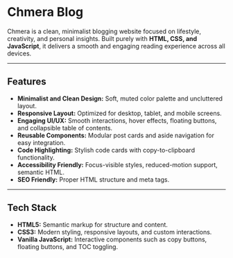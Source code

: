 # Chmera Blog

Chmera is a clean, minimalist blogging website focused on lifestyle, creativity, and personal insights. Built purely with **HTML, CSS, and JavaScript**, it delivers a smooth and engaging reading experience across all devices.

---

## Features

- **Minimalist and Clean Design:** Soft, muted color palette and uncluttered layout.  
- **Responsive Layout:** Optimized for desktop, tablet, and mobile screens.  
- **Engaging UI/UX:** Smooth interactions, hover effects, floating buttons, and collapsible table of contents.  
- **Reusable Components:** Modular post cards and aside navigation for easy integration.  
- **Code Highlighting:** Stylish code cards with copy-to-clipboard functionality.  
- **Accessibility Friendly:** Focus-visible styles, reduced-motion support, semantic HTML.  
- **SEO Friendly:** Proper HTML structure and meta tags.

---

## Tech Stack

- **HTML5:** Semantic markup for structure and content.  
- **CSS3:** Modern styling, responsive layouts, and custom interactions.  
- **Vanilla JavaScript:** Interactive components such as copy buttons, floating buttons, and TOC toggling.  

